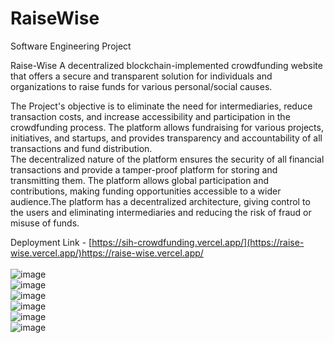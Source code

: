 # RaiseWise
Software Engineering Project

Raise-Wise
A decentralized blockchain-implemented crowdfunding website that offers a secure and transparent solution for individuals and organizations to raise funds for various personal/social causes.

The Project's objective is to eliminate the need for intermediaries, reduce transaction costs, and increase accessibility and participation in the crowdfunding process. The platform allows fundraising for various projects, initiatives, and startups, and provides transparency and accountability of all transactions and fund distribution.
<br>
The decentralized nature of the platform ensures the security of all financial transactions and provide a tamper-proof platform for storing and transmitting them. The platform allows global participation and contributions, making funding opportunities accessible to a wider audience.The platform has a decentralized architecture, giving control to the users and eliminating intermediaries and reducing the risk of fraud or misuse of funds.
<br> 


Deployment Link - [https://sih-crowdfunding.vercel.app/](https://raise-wise.vercel.app/)https://raise-wise.vercel.app/
<br>
<br>
![image](https://github.com/Aadesh098/RaiseWise/assets/48157409/a40e37f5-9c46-4735-b975-c0f396baf5d3)
<br>
![image](https://github.com/Aadesh098/RaiseWise/assets/48157409/059eeb8d-25e6-4100-9d12-96afaa2319a6)
<br>
![image](https://github.com/Aadesh098/RaiseWise/assets/48157409/32542128-59ab-42cc-acff-8c7028a3979f)
<br>
![image](https://github.com/Aadesh098/RaiseWise/assets/48157409/48ccc950-0b22-40a0-a18b-d0244c70e538)
<br>
![image](https://github.com/Aadesh098/RaiseWise/assets/48157409/0050b06e-1a96-4b60-a813-a58eeff0ca9e)
<br>
![image](https://github.com/Aadesh098/RaiseWise/assets/48157409/ed53a731-ff41-43dd-bcd1-5060d2eab17f)

